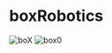 # boxRobotics
![boX](https://github.com/Nisarg236/boxRobotics/assets/71684502/e296fb15-1891-4091-ae81-d95412c9fdff)
![box0](https://github.com/Nisarg236/boxRobotics/assets/71684502/5407adad-c9ad-496b-8fa1-e540ddff11ec)
